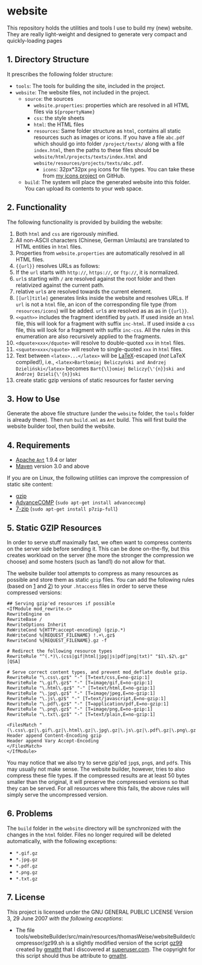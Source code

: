# website
This repository holds the utilities and tools I use to build my (new) website.
They are really light-weight and designed to generate very compact and quickly-loading pages

## 1. Directory Structure
It prescribes the following folder structure:

- `tools`: The tools for building the site, included in the project.
- `website`: The website files, not included in the project.
  * `source`: the sources
    + `website.properties`: properties which are resolved in all HTML files via `${propertyName}`
    + `css`: the style sheets
    + `html`: the HTML files
    + `resources`: Same folder structure as `html`, contains all static resources such as images or icons.
  If you have a file `abc.pdf` which should go into folder `/project/texts/` along with a file `index.html`, then the paths to these files should be `website/html/projects/texts/index.html` and `website/resources/projects/texts/abc.pdf`.
      - `icons`: 32px*32px `png` icons for file types. You can take these from [my icons project](http://www.github.com/thomasWeise/icons) on GitHub.
  * `build`: The system will place the generated website into this folder. You can upload its contents to your web space.


## 2. Functionality

The following functionality is provided by building the website:

1. Both `html` and `css` are rigorously minified.
2. All non-ASCII characters (Chinese, German Umlauts) are translated to HTML entities in `html` files.
3. Properties from `website.properties` are automatically resolved in all HTML files.
4. `{{url}}` resolves URLs as follows:
  1. If the `url` starts with `http://`, `https://`, or `ftp://`, it is normalized.
  2. `url`s starting with `/` are resolved against the root folder and then relativized against the current path.
  3. relative `url`s are resolved towards the current element.
5. `[[url]title]` generates links inside the website and resolves URLs. If `url` is not a `html` file, an icon of the corresponding file type (from `resources/icons`) will be added. `url`s are resolved as as as in `{{url}}`.
6. ``<<path>>`` includes the fragment identified by `path`. If used inside an `html` file, this will look for a fragment with suffix `inc-html`. If used inside a `css` file, this will look for a fragment with suffix `inc-css`. All the rules in this enumeration are also recursively applied to the fragments.
6. `<dquote>xxx</dquote>` will resolve to double-quoted `xxx` in `html` files.
7. `<squote>xxx</squote>` will resolve to single-quoted `xxx` in `html` files.
8. Text between `<latex>...</latex>` will be <a href="http://www.latex-project.org/">LaTeX</a>-escaped (_not_ LaTeX compiled!), i.e., `<latex>Bartłomiej Beliczyński and Andrzej Dzieliński</latex>` becomes `Bart{\l}omiej Beliczy{\'{n}}ski and Andrzej Dzieli{\'{n}}ski`
9. create static gzip versions of static resources for faster serving

## 3. How to Use
Generate the above file structure (under the `website` folder, the `tools` folder is already there). Then run `build.xml` as `Ant` build. This will first build the website builder tool, then build the website.

## 4. Requirements

* [Apache `Ant`](http://ant.apache.org/bindownload.cgi) 1.9.4 or later
* [Maven](http://maven.apache.org/) version 3.0 and above

If you are on Linux, the following utilities can improve the compression of static site content:

* [gzip](https://en.wikipedia.org/wiki/Gzip)
* [AdvanceCOMP](https://en.wikipedia.org/wiki/AdvanceCOMP) (`sudo apt-get install advancecomp`)
* [7-zip](http://www.7-zip.org/) (`sudo apt-get install p7zip-full`)

## 5. Static GZIP Resources
In order to serve stuff maximally fast, we often want to compress contents on the server side before
sending it. This can be done on-the-fly, but this creates workload on the server (the more the stronger
the compression we choose) and some hosters (such as 1and1) do not allow for that.

The website builder tool attempts to compress as many resources as possible and store them as static
`gzip` files. You can add the following rules (based on [1](http://stackoverflow.com/questions/11420992/)
and [2](https://developers.google.com/speed/docs/insights/EnableCompression)) to your `.htaccess` files in order to serve these
compressed versions:

    ## Serving gzip'ed resources if possible
    <IfModule mod_rewrite.c>
    RewriteEngine on
    RewriteBase /
    RewriteOptions Inherit
    ReWriteCond %{HTTP:accept-encoding} (gzip.*) 
    ReWriteCond %{REQUEST_FILENAME} !.+\.gz$ 
    RewriteCond %{REQUEST_FILENAME}.gz -f 
    
    # Redirect the following resource types
    RewriteRule "^(.*)\.(css|gif|html|jpg|js|pdf|png|txt)" "$1\.$2\.gz" [QSA]
    
    # Serve correct content types, and prevent mod_deflate double gzip.
    RewriteRule "\.css\.gz$" "-" [T=text/css,E=no-gzip:1]
    RewriteRule "\.gif\.gz$" "-" [T=image/gif,E=no-gzip:1]
    RewriteRule "\.html\.gz$" "-" [T=text/html,E=no-gzip:1]
    RewriteRule "\.jpg\.gz$" "-" [T=image/jpeg,E=no-gzip:1]
    RewriteRule "\.js\.gz$" "-" [T=text/javascript,E=no-gzip:1]
    RewriteRule "\.pdf\.gz$" "-" [T=application/pdf,E=no-gzip:1]
    RewriteRule "\.png\.gz$" "-" [T=image/png,E=no-gzip:1]
    RewriteRule "\.txt\.gz$" "-" [T=text/plain,E=no-gzip:1]
    
    <FilesMatch "(\.css\.gz|\.gif\.gz|\.html\.gz|\.jpg\.gz|\.js\.gz|\.pdf\.gz|\.png\.gz|\.txt\.gz)$">
    Header append Content-Encoding gzip
    Header append Vary Accept-Encoding
    </FilesMatch>
    </IfModule>
    
You may notice that we also try to serve gzip'ed `jpg`s, `png`s, and `pdf`s. This
may usually not make sense. The website builder, however, tries to also compress these
file types. If the compressed results are at least 50 bytes smaller than the original,
it will preserve the compressed versions so that they can be served. For all resources
where this fails, the above rules will simply serve the uncompressed version.

## 6. Problems

The `build` folder in the `website` directory will be synchronized with the changes in
the `html` folder. Files no longer required will be deleted automatically, with the following
exceptions:

- `*.gif.gz`
- `*.jpg.gz`
- `*.pdf.gz`
- `*.png.gz`
- `*.txt.gz`

## 7. License
This project is licensed under the GNU GENERAL PUBLIC LICENSE Version 3, 29 June 2007 *with
the following exceptions*:

- The file tools/websiteBuilder/src/main/resources/thomasWeise/websiteBuilder/compressor/gz99.sh is a slightly modified version of the script [gz99](https://github.com/gmatht/joshell/blob/master/scripts/gz99)
created by [gmatht](https://github.com/gmatht) that I discovered at [superuser.com](http://superuser.com/questions/514260).
The copyright for this script should thus be attribute to [gmatht](https://github.com/gmatht).